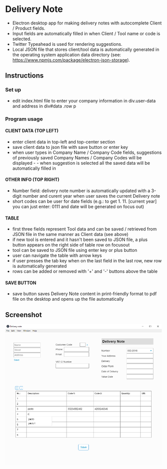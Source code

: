 # Delivery Note
- Electron desktop app for making delivery notes with autocomplete Client / Product fields.
- Input fields are automatically filled in when Client / Tool name or code is selected.
- Twitter Typeahead is used for rendering suggestions.
- Local JSON file that stores client/tool data is automatically generated in the operating system application data directory (see: https://www.npmjs.com/package/electron-json-storage).


## Instructions

### Set up
- edit index.html file to enter your company information in div.user-data and address in div#data .row p

### Program usage

#### CLIENT DATA (TOP LEFT)

- enter client data in top-left and top-center section
- save client data to json file with save button or enter key
- when user types in Company Name / Company Code fields, suggestions of previously saved Company Names / Company Codes will be displayed - - when suggestion is selected all the saved data will be automatically filled in

#### OTHER INFO (TOP RIGHT)

- Number field: delivery note number is automatically updated with a 3-digit number and curent year when user saves the current Delivery note
- short codes can be user for date fields (e.g.: to get 1. 11. [current year] you can just enter: 0111 and date will be generated on focus out)

#### TABLE

- first three fields represent Tool data and can be saved / retrieved from JSON file in the same manner as Client data (see above)
- if new tool is entered and it hasn't been saved to JSON file, a plus button appears on the right side of table row on focusout
- tool can be saved to JSON file using enter key or plus button
- user can navigate the table with arrow keys
- if user presses the tab key when on the last field in the last row, new row is automatically generated
- rows can be added or removed with '+' and '-' buttons above the table

#### SAVE BUTTON

- save button saves Delivery Note content in print-friendly format to pdf file on the desktop and opens up the file automatically


## Screenshot

![tool_selection](https://raw.githubusercontent.com/robispan/Delivery-Note/master/screenshots/product-suggestions.png)
